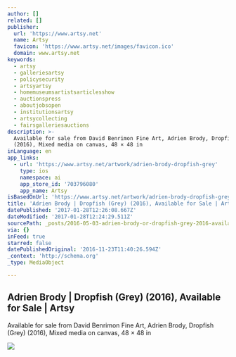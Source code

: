 ```yaml
---
author: []
related: []
publisher:
  url: 'https://www.artsy.net'
  name: Artsy
  favicon: 'https://www.artsy.net/images/favicon.ico'
  domain: www.artsy.net
keywords:
  - artsy
  - galleriesartsy
  - policysecurity
  - artsyartsy
  - homemuseumsartistsarticlesshow
  - auctionspress
  - aboutjobsopen
  - institutionsartsy
  - artsycollecting
  - fairsgalleriesauctions
description: >-
  Available for sale from David Benrimon Fine Art, Adrien Brody, Dropfish (Grey)
  (2016), Mixed media on canvas, 48 × 48 in
inLanguage: en
app_links:
  - url: 'https://www.artsy.net/artwork/adrien-brody-dropfish-grey'
    type: ios
    namespace: ai
    app_store_id: '703796080'
    app_name: Artsy
isBasedOnUrl: 'https://www.artsy.net/artwork/adrien-brody-dropfish-grey'
title: 'Adrien Brody | Dropfish (Grey) (2016), Available for Sale | Artsy'
datePublished: '2017-01-28T12:26:08.667Z'
dateModified: '2017-01-28T12:24:29.511Z'
sourcePath: _posts/2016-05-03-adrien-brody-or-dropfish-grey-2016-available-for-sale-or.md
via: {}
inFeed: true
starred: false
datePublishedOriginal: '2016-11-23T11:40:26.594Z'
_context: 'http://schema.org'
_type: MediaObject

---
```

<article style=""><h1>Adrien Brody | Dropfish (Grey) (2016), Available for Sale | Artsy</h1><p>Available for sale from David Benrimon Fine Art, Adrien Brody, Dropfish (Grey) (2016), Mixed media on canvas, 48 × 48 in</p><img src="https://d32dm0rphc51dk.cloudfront.net/eqPV6iCGVvM2Xa4NzplI-A/large.jpg" /></article>